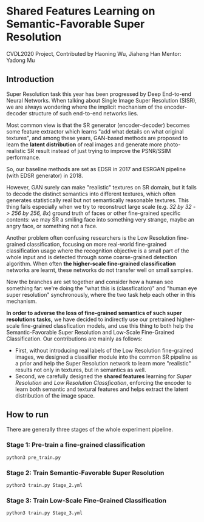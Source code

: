 # Shared Features Learning on Semantic-Favorable Super Resolution
CVDL2020 Project, Contributed by Haoning Wu, Jiaheng Han
Mentor: Yadong Mu

## Introduction
Super Resolution task this year has been progressed by Deep End-to-end Neural Networks. When talking about Single Image Super Resolution (SISR), we are always wondering where the implicit mechanism of the encoder-decoder structure of such end-to-end networks lies. 

Most common view is that the SR generator (encoder-decoder) becomes some feature extractor which learns "add what details on what original textures", and among these years, GAN-based methods are proposed to learn the **latent distribution** of real images and generate more photo-realistic SR result instead of just trying to improve the PSNR/SSIM performance.

So, our baseline methods are set as EDSR in 2017 and ESRGAN pipeline (with EDSR generator) in 2018.

However, GAN surely can make "realistic" textures on SR domain, but it fails to decode the distinct semantics into different textures, which often generates statistically real but not semantically reasonable textures. This thing fails especially when we try to reconstruct large scale (e.g. *32 by 32 -> 256 by 256, 8x*)  ground truth of faces or other fine-grained specific contents: we may SR a smiling face into something very strange, maybe an angry face, or something not a face.

Another problem often confusing researchers is the Low Resolution fine-grained classification, focusing on more real-world fine-grained classification usage where the recognition objective is a small part of the whole input and is detected through some coarse-grained detection algorithm. When often **the higher-scale fine-grained classification** networks are learnt, these networks do not transfer well on small samples.

Now the branches are set together and consider how a human see something far: we're doing the "what this is (classfication)" and "human eye super resolution" synchronously, where the two task help each other in this mechanism. 

**In order to adverse the loss of fine-grained semantics of such super resolutions tasks,** we have decided to indirectly use our pretrained higher-scale fine-grained classfication models, and use this thing to both help the Semantic-Favorable Super Resolution and Low-Scale Fine-Grained Classification. Our contributions are mainly as follows:

- First, without introducing real labels of the Low Resolution fine-grained images,  we designed a classifier module into the common SR pipeline as a prior and help the Super Resolution network to learn more "realistic" results not only in textures, but in semantics as well.
- Second, we carefully designed the **shared features** learning for *Super Resolution* and *Low Resolution Classfication*, enforcing the encoder to learn both semantic and textural features and helps extract the latent distribution of the image space. 


## How to run
There are generally three stages of the whole experiment pipeline.

### Stage 1: Pre-train a fine-grained classification
```shell
python3 pre_train.py
```

### Stage 2: Train Semantic-Favorable Super Resolution
```shell
python3 train.py Stage_2.yml
```

### Stage 3: Train Low-Scale Fine-Grained Classification
```shell
python3 train.py Stage_3.yml
```
